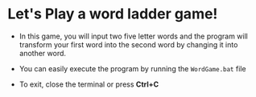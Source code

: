 # Let's Play a word ladder game!

- In this game, you will input two five letter words and the program will transform your first word into the second word by changing it into another word.

- You can easily execute the program by running the `WordGame.bat` file

- To exit, close the terminal or press **Ctrl+C**
